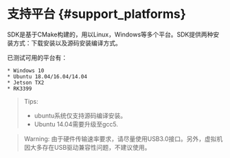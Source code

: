 # 支持平台 {#support_platforms}

SDK是基于CMake构建的，用以Linux，Windows等多个平台。SDK提供两种安装方式：下载安装以及源码安装编译方式。

已测试可用的平台有：

    * Windows 10
    * Ubuntu 18.04/16.04/14.04
    * Jetson TX2
    * RK3399

> Tips:
> * ubuntu系统仅支持源码编译安装。
> * Ubuntu 14.04需要升级至gcc5.

> Warning:
> 由于硬件传输速率要求，请尽量使用USB3.0接口。另外，虚拟机因大多存在USB驱动兼容性问题，不建议使用。
